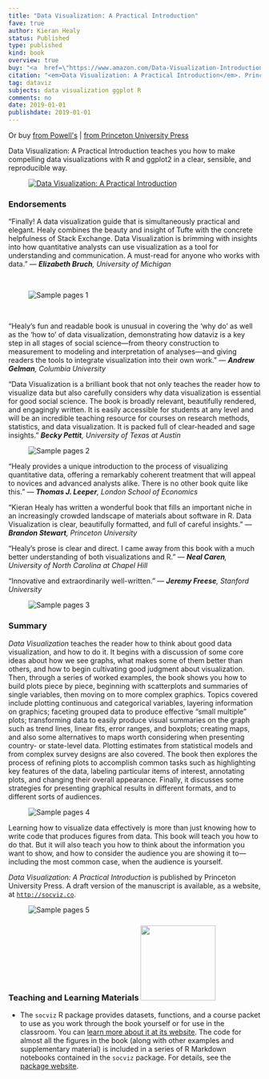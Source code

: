 ```yaml
---
title: "Data Visualization: A Practical Introduction"
fave: true
author: Kieran Healy
status: Published
type: published
kind: book
overview: true
buy: "<a  href=\"https://www.amazon.com/Data-Visualization-Introduction-Kieran-Healy/dp/0691181624\" style = \"background-color: #F99F46; border-radius: 5px; \">&nbsp;Buy on Amazon&nbsp;</a>"
citation: "<em>Data Visualization: A Practical Introduction</em>. Princeton University Press."
tag: dataviz
subjects: data visualization ggplot R
comments: no
date: 2019-01-01
publishdate: 2019-01-01
---
```


<p>Or buy <a class = "badge badge-small" href="http://www.powells.com/book/-9780691181622">from Powell's</a> | <a class = "badge badge-small" href="https://press.princeton.edu/titles/13826.html">from Princeton University Press</a></p>

Data Visualization: A Practical Introduction</a></em> teaches you how to make compelling data visualizations with R and ggplot2 in a clear, sensible, and reproducible way.

<p><figure><a href="https://www.amazon.com/Data-Visualization-Introduction-Kieran-Healy/dp/0691181624"><img src="http://kieranhealy.org/files/misc/dv-cover-pupress.jpg"x alt="Data Visualization: A Practical Introduction"></a></figure></p>


<h3>Endorsements</h3>

<p>“Finally! A data visualization guide that is simultaneously practical and elegant. Healy combines the beauty and insight of Tufte with the concrete helpfulness of Stack Exchange. Data Visualization is brimming with insights into how quantitative analysts can use visualization as a tool for understanding and communication. A must-read for anyone who works with data.” &mdash; <em><b>Elizabeth Bruch</b>, University of Michigan</em></p>

<p>&nbsp;</p>

<p><figure><img src="http://kieranhealy.org/files/misc/dv_co_1.png"   alt="Sample pages 1"></figure></p>

<p>&nbsp;</p>

<p>“Healy’s fun and readable book is unusual in covering the ‘why do’ as well as the ‘how to’ of data visualization, demonstrating how dataviz is a key step in all stages of social science—from theory construction to measurement to modeling and interpretation of  analyses—and giving readers the tools to integrate visualization into their own work.” &mdash; <em><b>Andrew Gelman</b>, Columbia University</em></p>

<p>“Data Visualization is a brilliant book that not only teaches the reader how to visualize data but also carefully considers why data visualization is essential for good social science. The book is broadly relevant, beautifully rendered, and engagingly written. It is easily accessible for students at any level and will be an incredible teaching resource for courses on research methods, statistics, and data visualization. It is packed full of clear-headed and sage insights.” <em><b>Becky Pettit</b>, University of Texas at
Austin</em></p>

<p><figure><img src="http://kieranhealy.org/files/misc/dv_co_2.png"  alt="Sample pages 2"></figure></p>


<p>“Healy provides a unique introduction to the process of visualizing quantitative data, offering a remarkably coherent treatment that will appeal to novices and advanced analysts alike. There is no other book quite like this.” — <em><b>Thomas J. Leeper</b>, London School of Economics</em></p>

<p>“Kieran Healy has written a wonderful book that fills an important niche in an increasingly crowded landscape of materials about software in R. Data Visualization is clear, beautifully formatted, and full of careful insights.” — <em><b>Brandon Stewart</b>, Princeton University</em></p>

<p>“Healy’s prose is clear and direct. I came away from this book with a much better understanding of both visualizations and R.” — <em><b>Neal Caren</b>, University of North Carolina at Chapel Hill</em></p>

<p>“Innovative and extraordinarily well-written.” &mdash; <em><b>Jeremy Freese</b>, Stanford University</em></p>

<p><figure><img src="http://kieranhealy.org/files/misc/dv_co_3.png"  alt="Sample pages 3"></figure></p>



<h3>Summary</h3>

<p><em>Data Visualization</em> teaches the reader how to think about good data visualization, and how to do it. It begins with a discussion of some core ideas about how we see graphs, what makes some of them better than others, and how to begin cultivating good judgment about visualization. Then, through a series of worked examples, the book shows you how to build plots piece by piece, beginning with scatterplots and summaries of single variables, then moving on to more complex graphics. Topics covered include plotting continuous and categorical variables, layering information on graphics; faceting grouped data to produce effective “small multiple” plots; transforming data to easily produce visual summaries on the graph such as trend lines, linear fits, error ranges, and boxplots; creating maps, and also some alternatives to maps worth considering when presenting country- or state-level data. Plotting estimates from statistical models and from complex survey designs are also covered. The book then explores the process of refining plots to accomplish common tasks such as highlighting key features of the data, labeling particular items of interest, annotating plots, and changing their overall appearance. Finally, it discusses some strategies for presenting graphical results in different formats, and to different sorts of audiences.</p>

<p><figure><img src="http://kieranhealy.org/files/misc/dv_co_4.png" alt="Sample pages 4"></figure></p>


<p>Learning how to visualize data effectively is more than just knowing how to write code that produces figures from data. This book will teach you how to do that. But it will also teach you how to think about the information you want to show, and how to consider the audience you are showing it to—including the most common case, when the audience is yourself.</p>

<p><em>Data Visualization: A Practical Introduction</em> is published by Princeton University Press. A draft version of the manuscript is available, as a website, at <a href="http://socviz.co"><code>http://socviz.co</code></a>.</p>

<p><figure><img src="http://kieranhealy.org/files/misc/dv_co_5.png" alt="Sample pages 5"></figure></p>


<h3>Teaching and Learning Materials <img src = "http://kieranhealy.org/files/misc/socviz_logo.png" width = 150px></h3>

- The `socviz` R package provides datasets, functions, and a course packet to use as you work through the book yourself or for use in the classroom. You can [learn more about it at its website](https://kjhealy.github.io/socviz/). The code for almost all the figures in the book (along with other examples and supplementary material) is included in a series of R Markdown notebooks contained in the `socviz` package. For details, see the [package website](https://kjhealy.github.io/socviz/).
